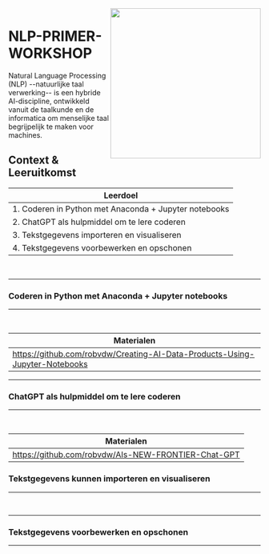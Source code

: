 <img align="right" width="300" height="300" src="https://avatars.githubusercontent.com/u/115706761?s=400&u=7c6cae892816e172b0b7eef99f2d32adb948c6ad&v=4">

# NLP-PRIMER-WORKSHOP
Natural Language Processing (NLP) --natuurlijke taal verwerking-- is een hybride AI-discipline, ontwikkeld vanuit de taalkunde en de informatica om menselijke taal begrijpelijk te maken voor machines.

## Context & Leeruitkomst



<div align="center">

|Leerdoel|
| --------- |
| 1. Coderen in Python met Anaconda + Jupyter notebooks |
| 2. ChatGPT als hulpmiddel om te lere coderen |
| 3. Tekstgegevens importeren en visualiseren | 
| 4. Tekstgegevens voorbewerken en opschonen |

</div> <br />

********
### Coderen in Python met Anaconda + Jupyter notebooks
******** 

<br>

|Materialen|
| --------- |
| https://github.com/robvdw/Creating-AI-Data-Products-Using-Jupyter-Notebooks| 


********
### ChatGPT als hulpmiddel om te lere coderen
******** 

<br>


|Materialen|
| --------- |
| https://github.com/robvdw/AIs-NEW-FRONTIER-Chat-GPT |

### Tekstgegevens kunnen importeren en visualiseren
******** 

<br>



********
### Tekstgegevens voorbewerken en opschonen
******** 

<br>
